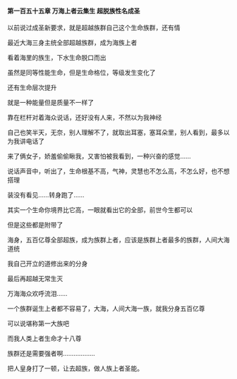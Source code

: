 #### 第一百五十五章 万海上者云集生 超脱族性名成圣


以前说过成圣新要求，就是超越族群自己这个生命族群，还有情

最近大海三身主统全部超越族群，成为海族上者

看着海里的族生，下水生命脱口而出

虽然是同等性能生命，但是生命格位，等级发生变化了

还有生命层次提升

就是一种能量但是质量不一样了

靠在栏杆对着海众说话，还好没有人来，不然以为我神经

自己也笑半天，无奈，别人理解不了，就取出耳塞，塞耳朵里，别人看到，最多以为我讲电话了

来了俩女子，娇羞偷偷瞅我，又害怕被我看到，一种兴奋的感觉……

说话声音中，听出了，生命根基不高，气神，灵慧也不怎么高，不怎么好，也不想搭理

装没有看见……转身跑了……

其实一个生命你境界比它高，一眼就看出它的全部，前世今生都可以

但是这些都是附带了

海身，五百亿尊全部超族，成为族群上者，应该是族群上者最多的族群，人间大海道统

我自己开立的道修出来的分身

最后再超越无常生灭

万海海众欢呼流泪……

一个族群诞生上者都不容易了，大海，人间大海一族，就我分身五百亿尊

可以说堪称第一大族吧

而我人类上者生命才十八尊

族群还是需要强者啊………………

把人皇身打了一顿，让去超族，做人族上者圣能。

